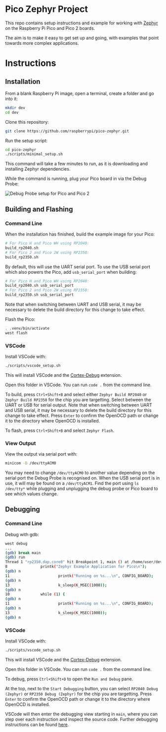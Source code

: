 # Pico Zephyr Project

This repo contains setup instructions and example for working with [Zephyr](https://zephyrproject.org/) on the Raspberry Pi Pico and Pico 2 boards.

The aim is to make it easy to get set up and going, with examples that point towards more complex applications.

# Instructions

## Installation

From a blank Raspberry Pi image, open a terminal, create a folder and go into it:

```bash
mkdir dev
cd dev
```

Clone this repository:

```bash
git clone https://github.com/raspberrypi/pico-zephyr.git
```

Run the setup script:

```bash
cd pico-zephyr
./scripts/minimal_setup.sh
```

This command will take a few minutes to run, as it is downloading and installing Zephyr dependencies.

While the command is running, plug your Pico board in via the Debug Probe:

![Debug Probe setup for Pico and Pico 2](https://www.raspberrypi.com/documentation/microcontrollers/images/labelled-wiring.jpg)

## Building and Flashing

### Command Line

When the installation has finished, build the example image for your Pico:

```bash
# For Pico H and Pico WH using RP2040:
build_rp2040.sh
# For Pico 2 and Pico 2W using RP2350:
build_rp2350.sh
```

By default, this will use the UART serial port.
To use the USB serial port which also powers the Pico, add `usb_serial_port` when building:

```bash
# For Pico H and Pico WH using RP2040:
build_rp2040.sh usb_serial_port
# For Pico 2 and Pico 2W using RP2350:
build_rp2350.sh usb_serial_port
```

Note that when switching between UART and USB serial, it may be necessary to delete the build directory for this change to take effect.

Flash the Pico:
```bash
. .venv/bin/activate
west flash
```

### VSCode

Install VSCode with:

```bash
./scripts/vscode_setup.sh
```

This will install VSCode and the [Cortex-Debug](https://marketplace.visualstudio.com/items?itemName=marus25.cortex-debug) extension.

Open this folder in VSCode. You can run `code .` from the command line.

To build, press `Ctrl+Shift+B` and select either `Zephyr Build RP2040` or `Zephyr Build RP2350` for the chip you are targetting.
Select between the UART or USB for serial output.
Note that when switching between UART and USB serial, it may be necessary to delete the build directory for this change to take effect.
Press `Enter` to confirm the OpenOCD path or change it to the directory where OpenOCD is installed.

To flash, press `Ctrl+Shift+B` and select `Zephyr Flash`.

### View Output

View the output via serial port with:

```bash
minicom -D /dev/ttyACM0
```

You may need to change `/dev/ttyACM0` to another value depending on the serial port the Debug Probe is recognised on.
When the USB serial port is in use, it will may be found on a `/dev/ttyACM1`.
Find the port using `ls /dev/tty*` while plugging and unplugging the debug probe or Pico board to see which values change.

## Debugging

### Command Line

Debug with gdb:
```bash
west debug
...
(gdb) break main
(gdb) run
Thread 1 "rp2350.dap.core0" hit Breakpoint 1, main () at /home/user/dev/pico-zephyr/app/src/main.c:8
8               printk("Zephyr Example Application for Pico\n");
(gdb) n
11                      printk("Running on %s...\n", CONFIG_BOARD);
(gdb) n
13                      k_sleep(K_MSEC(1000));
(gdb) n
10              while (1) {
(gdb) n
11                      printk("Running on %s...\n", CONFIG_BOARD);
(gdb) n
13                      k_sleep(K_MSEC(1000));
(gdb) n
```

### VSCode

Install VSCode with:

```bash
./scripts/vscode_setup.sh
```

This will install VSCode and the [Cortex-Debug](https://marketplace.visualstudio.com/items?itemName=marus25.cortex-debug) extension.

Open this folder in VSCode. You can run `code .` from the command line.

To debug, press `Ctrl+Shift+D` to open the `Run and Debug` pane.

At the top, next to the `Start Debugging` button, you can select `RP2040 Debug (Zephyr)` or `RP2350 Debug (Zephyr)`  for the chip you are targetting.
Press `Enter` to confirm the OpenOCD path or change it to the directory where OpenOCD is installed.

VSCode will then enter the debugging view starting in `main`, where you can step over each instruction and inspect the source code.
Further debugging instructions can be found [here](https://code.visualstudio.com/docs/debugtest/debugging#_debug-actions).